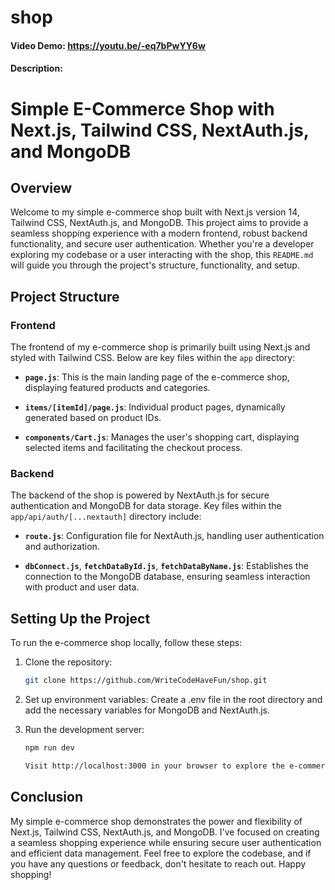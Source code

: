 # shop
#### Video Demo:  https://youtu.be/-eq7bPwYY6w
#### Description:
# Simple E-Commerce Shop with Next.js, Tailwind CSS, NextAuth.js, and MongoDB

## Overview

Welcome to my simple e-commerce shop built with Next.js version 14, Tailwind CSS, NextAuth.js, and MongoDB. This project aims to provide a seamless shopping experience with a modern frontend, robust backend functionality, and secure user authentication. Whether you're a developer exploring my codebase or a user interacting with the shop, this `README.md` will guide you through the project's structure, functionality, and setup.

## Project Structure

### Frontend

The frontend of my e-commerce shop is primarily built using Next.js and styled with Tailwind CSS. Below are key files within the `app` directory:

- **`page.js`**: This is the main landing page of the e-commerce shop, displaying featured products and categories.

- **`items/[itemId]/page.js`**: Individual product pages, dynamically generated based on product IDs.

- **`components/Cart.js`**: Manages the user's shopping cart, displaying selected items and facilitating the checkout process.

### Backend

The backend of the shop is powered by NextAuth.js for secure authentication and MongoDB for data storage. Key files within the `app/api/auth/[...nextauth]` directory include:

- **`route.js`**: Configuration file for NextAuth.js, handling user authentication and authorization.

- **`dbConnect.js`**, **`fetchDataById.js`**, **`fetchDataByName.js`**: Establishes the connection to the MongoDB database, ensuring seamless interaction with product and user data.

## Setting Up the Project

To run the e-commerce shop locally, follow these steps:

1. Clone the repository:
   ```bash
   git clone https://github.com/WriteCodeHaveFun/shop.git

2. Set up environment variables:
   Create a .env file in the root directory and add the necessary variables for MongoDB and NextAuth.js.

3. Run the development server:

   ```bash
   npm run dev

   Visit http://localhost:3000 in your browser to explore the e-commerce shop locally.

## Conclusion

My simple e-commerce shop demonstrates the power and flexibility of Next.js, Tailwind CSS, NextAuth.js, and MongoDB. I've focused on creating a seamless shopping experience while ensuring secure user authentication and efficient data management. Feel free to explore the codebase, and if you have any questions or feedback, don't hesitate to reach out. Happy shopping!